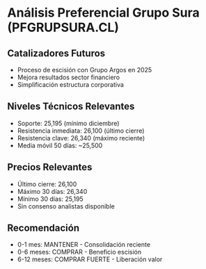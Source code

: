 # Análisis Preferencial Grupo Sura (PFGRUPSURA.CL)

## Catalizadores Futuros

- Proceso de escisión con Grupo Argos en 2025
- Mejora resultados sector financiero
- Simplificación estructura corporativa

## Niveles Técnicos Relevantes

- Soporte: 25,195 (mínimo diciembre)
- Resistencia inmediata: 26,100 (último cierre)
- Resistencia clave: 26,340 (máximo reciente)
- Media móvil 50 días: ~25,500

## Precios Relevantes

- Último cierre: 26,100
- Máximo 30 días: 26,340
- Mínimo 30 días: 25,195
- Sin consenso analistas disponible

## Recomendación

- 0-1 mes: MANTENER - Consolidación reciente
- 0-6 meses: COMPRAR - Beneficio escisión
- 6-12 meses: COMPRAR FUERTE - Liberación valor
